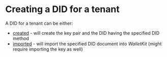 # Creating a DID for a tenant

A DID for a tenant can be either:

- [created](tenant-did/create-did.md) - will create the key pair and the DID having the specified DID method
- [imported](tenant-did/import-did.md) - will import the specified DID document into _WalletKit_ (might require importing the key as well)